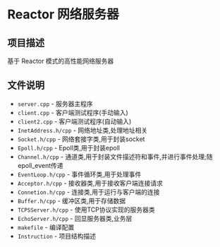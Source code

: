 # Reactor 网络服务器

## 项目描述
基于 Reactor 模式的高性能网络服务器

## 文件说明
- `server.cpp` - 服务器主程序
- `client.cpp` - 客户端测试程序(手动输入)
- `client2.cpp` - 客户端测试程序(自动输入)
- `InetAddress.h/cpp` - 网络地址类,处理地址相关
- `Socket.h/cpp` - 网络套接字类,用于封装socket
- `Epoll.h/cpp` - Epoll类,用于封装epoll
- `Channel.h/cpp` - 通道类,用于封装文件描述符和事件,并进行事件处理;随epoll_event传递
- `EventLoop.h/cpp` - 事件循环类,用于处理事件
- `Acceptor.h/cpp` - 接收器类,用于接收客户端连接请求
- `Connetion.h/cpp` - 连接类,用于运行与客户端的连接
- `Buffer.h/cpp` - 缓冲区类,用于存储数据
- `TCPSServer.h/cpp` - 使用TCP协议实现的服务器类
- `EchoServer.h/cpp` - 回显服务器类,业务层
- `makefile` - 编译配置
- `Instruction` - 项目结构描述